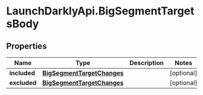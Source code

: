 # LaunchDarklyApi.BigSegmentTargetsBody

## Properties
Name | Type | Description | Notes
------------ | ------------- | ------------- | -------------
**included** | [**BigSegmentTargetChanges**](BigSegmentTargetChanges.md) |  | [optional] 
**excluded** | [**BigSegmentTargetChanges**](BigSegmentTargetChanges.md) |  | [optional] 


